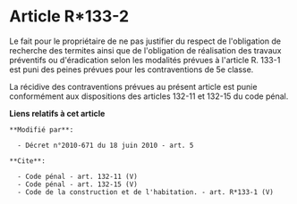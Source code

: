 # Article R*133-2

Le fait pour le propriétaire de ne pas justifier du respect de l'obligation de recherche des termites ainsi que de
l'obligation de réalisation des travaux préventifs ou d'éradication selon les modalités prévues à l'article R. 133-1 est puni
des peines prévues pour les contraventions de 5e classe. 

La récidive des contraventions prévues au présent article est punie conformément aux dispositions des articles 132-11 et
132-15 du code pénal.

**Liens relatifs à cet article**

	**Modifié par**:

	  - Décret n°2010-671 du 18 juin 2010 - art. 5

	**Cite**:

	  - Code pénal - art. 132-11 (V)
	  - Code pénal - art. 132-15 (V)
	  - Code de la construction et de l'habitation. - art. R*133-1 (V)
